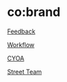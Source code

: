 # co:brand

[Feedback](co%20brand%20496321edba964719892b78ae9cb9bb19/Feedback%20519ae4115784495691681df51146ed2c.md)

[Workflow](co%20brand%20496321edba964719892b78ae9cb9bb19/Workflow%205a6aa962372a4d70a87ae607ba56bea6.md)

[CYOA](co%20brand%20496321edba964719892b78ae9cb9bb19/CYOA%202dad15c138f64669b0a44f8bb3cfac6d.md)

[Street Team](co%20brand%20496321edba964719892b78ae9cb9bb19/Street%20Team%20465e28808a634968b7d90d8fae91c9f3.md)